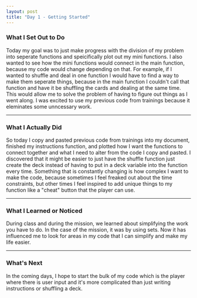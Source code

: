 ```yaml
---
layout: post
title: "Day 1 - Getting Started"
---
```


### What I Set Out to Do
Today my goal was to just make progress with the division of my problem into seperate functions and speicifically plot out my mini functions. I also wanted to see how the mini functions would connect in the main function, because my code would change depending on that. For example, if I wanted to shuffle and deal in one function I would have to find a way to make them seperate things, because in the main function I couldn't call that function and have it be shuffling the cards and dealing at the same time. This would allow me to solve the problem of having to figure out things as I went along. I was excited to use my previous code from trainings because it eleminates some unncessary work. 

---

### What I Actually Did

So today I copy and pasted previous code from trainings into my document, finished my instructions function, and plotted how I want the functions to connect together and what I need to alter from the code I copy and pasted. I discovered that it might be easier to just have the shuffle function just create the deck instead of having to put in a deck variable into the function every time. Something that is constantly changing is how complex I want to make the code, because sometimes I feel freaked out about the time constraints, but other times I feel inspired to add unique things to my function like a "cheat" button that the player can use.

---

### What I Learned or Noticed

During class and during the mission, we learned about simplifying the work you have to do. In the case of the mission, it was by using sets. Now it has influenced me to look for areas in my code that I can simplify and make my life easier.

---

### What's Next

In the coming days, I hope to start the bulk of my code which is the player where there is user input and it's more complicated than just writing instructions or shuffling a deck.

